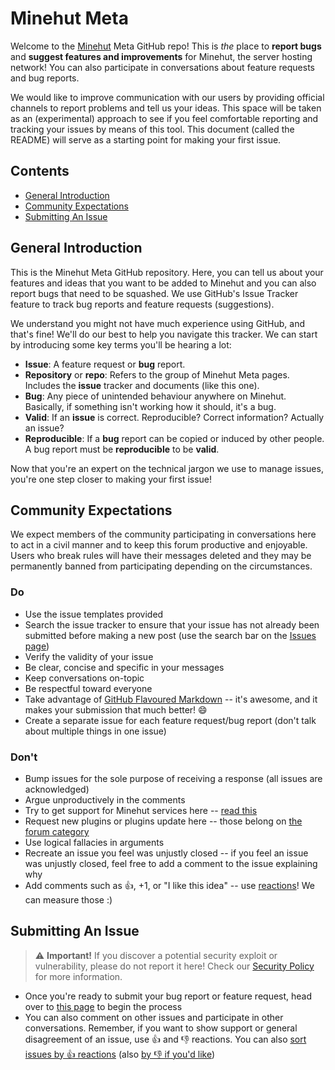 # Minehut Meta
Welcome to the [Minehut](https://minehut.com) Meta GitHub repo! This is *the* place to **report bugs** and **suggest features and improvements** for Minehut, the server hosting network! You can also participate in conversations about feature requests and bug reports. 

We would like to improve communication with our users by providing official channels to report problems and tell us your ideas. This space will be taken as an (experimental) approach to see if you feel comfortable reporting and tracking your issues by means of this tool. This document (called the README) will serve as a starting point for making your first issue.

## Contents
- [General Introduction](https://github.com/Minehut/Meta#general-introduction)
- [Community Expectations](https://github.com/Minehut/Meta#community-expectations)
- [Submitting An Issue](https://github.com/Minehut/Meta#submitting-an-issue)

## General Introduction
This is the Minehut Meta GitHub repository. Here, you can tell us about your features and ideas that you want to be added to Minehut and you can also report bugs that need to be squashed. We use GitHub's Issue Tracker feature to track bug reports and feature requests (suggestions).

We understand you might not have much experience using GitHub, and that's fine! We'll do our best to help you navigate this tracker. We can start by introducing some key terms you'll be hearing a lot:
- **Issue**: A feature request or **bug** report.
- **Repository** or **repo**: Refers to the group of Minehut Meta pages. Includes the **issue** tracker and documents (like this one).
- **Bug**: Any piece of unintended behaviour anywhere on Minehut. Basically, if something isn't working how it should, it's a bug.
- **Valid**: If an **issue** is correct. Reproducible? Correct information? Actually an issue?
- **Reproducible**: If a **bug** report can be copied or induced by other people. A bug report must be **reproducible** to be **valid**.

Now that you're an expert on the technical jargon we use to manage issues, you're one step closer to making your first issue!

## Community Expectations
We expect members of the community participating in conversations here to act in a civil manner and to keep this forum productive and enjoyable. Users who break rules will have their messages deleted and they may be permanently banned from participating depending on the circumstances.

### Do
- Use the issue templates provided
- Search the issue tracker to ensure that your issue has not already been submitted before making a new post (use the search bar on the [Issues page](https://github.com/Minehut/Meta/issues))
- Verify the validity of your issue
- Be clear, concise and specific in your messages
- Keep conversations on-topic
- Be respectful toward everyone
- Take advantage of [GitHub Flavoured Markdown](https://github.com/adam-p/markdown-here/wiki/Markdown-Cheatsheet) -- it's awesome, and it makes your submission that much better! 😄
- Create a separate issue for each feature request/bug report (don't talk about multiple things in one issue)

### Don't
- Bump issues for the sole purpose of receiving a response (all issues are acknowledged)
- Argue unproductively in the comments
- Try to get support for Minehut services here -- [read this](https://github.com/Minehut/Meta/blob/master/SUPPORT.md)
- Request new plugins or plugins update here -- those belong on [the forum category](https://forums.minehut.com/forum/20-plugins/)
- Use logical fallacies in arguments
- Recreate an issue you feel was unjustly closed -- if you feel an issue was unjustly closed, feel free to add a comment to the issue explaining why
- Add comments such as 👍, +1, or "I like this idea" -- use [reactions](https://github.blog/2016-03-10-add-reactions-to-pull-requests-issues-and-comments/)! We can measure those :)

## Submitting An Issue
> ⚠️ **Important!** If you discover a potential security exploit or vulnerability, please do not report it here! Check our [Security Policy](https://github.com/Minehut/Meta/security/policy) for more information.

- Once you're ready to submit your bug report or feature request, head over to [this page](https://github.com/Minehut/Meta/issues/new) to begin the process
- You can also comment on other issues and participate in other conversations. Remember, if you want to show support or general disagreement of an issue, use 👍 and 👎 reactions. You can also [sort issues by 👍 reactions](https://github.com/Minehut/Meta/issues?q=is%3Aissue+sort%3Areactions-%2B1-desc) (also [by 👎 if you'd like](https://github.com/Minehut/Meta/issues?q=is%3Aissue+sort%3Areactions--1-desc))
